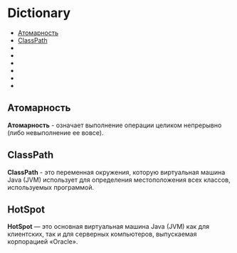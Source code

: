 # Dictionary

- [Атомарность](#Атомарность)
- [ClassPath](#ClassPath)
- [](#)
- [](#)
- [](#)
- [](#)
- [](#)
- [](#)


## Атомарность
__Атомарность__ - означает выполнение операции целиком непрерывно (либо невыполнение ее вовсе).

## ClassPath
__ClassPath__ - это переменная окружения, которую виртуальная машина Java (JVM) использует для определения 
местоположения всех классов, используемых программой.

## HotSpot
__HotSpot__ — это основная виртуальная машина Java (JVM) как для клиентских, так и для серверных компьютеров, 
выпускаемая корпорацией «Oracle».